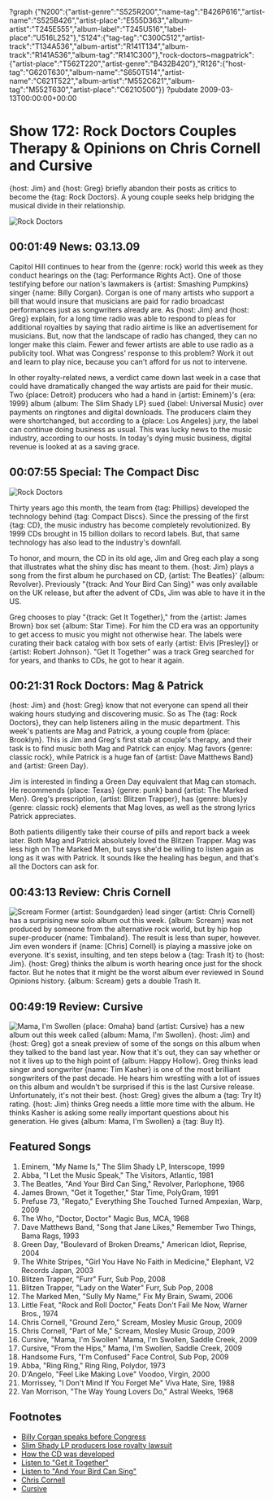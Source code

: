 ?graph {"N200":{"artist-genre":"S525R200","name-tag":"B426P616","artist-name":"S525B426","artist-place":"E555D363","album-artist":"T245E555","album-label":"T245U516","label-place":"U516L252"},"S124":{"tag-tag":"C300C512","artist-track":"T134A536","album-artist":"R141T134","album-track":"R141A536","album-tag":"R141C300"},"rock-doctors~magpatrick":{"artist-place":"T562T220","artist-genre":"B432B420"},"R126":{"host-tag":"G620T630","album-name":"S650T514","artist-name":"C621T522","album-artist":"M552C621","album-tag":"M552T630","artist-place":"C621O500"}}
?pubdate 2009-03-13T00:00:00+00:00

# Show 172: Rock Doctors Couples Therapy & Opinions on Chris Cornell and Cursive
{host: Jim} and {host: Greg} briefly abandon their posts as critics to become the {tag: Rock Doctors}. A young couple seeks help bridging the musical divide in their relationship.

![Rock Doctors](http://static.soundopinions.org/images/2009/rockdoc.jpg)

## 00:01:49 News: 03.13.09
Capitol Hill continues to hear from the {genre: rock} world this week as they conduct hearings on the {tag: Performance Rights Act}. One of those testifying before our nation's lawmakers is {artist: Smashing Pumpkins} singer {name: Billy Corgan}. Corgan is one of many artists who support a bill that would insure that musicians are paid for radio broadcast performances just as songwriters already are. As {host: Jim} and {host: Greg} explain, for a long time radio was able to respond to pleas for additional royalties by saying that radio airtime is like an advertisement for musicians. But, now that the landscape of radio has changed, they can no longer make this claim. Fewer and fewer artists are able to use radio as a publicity tool. What was Congress' response to this problem? Work it out and learn to play nice, because you can't afford for us not to intervene.

In other royalty-related news, a verdict came down last week in a case that could have dramatically changed the way artists are paid for their music. Two {place: Detroit} producers who had a hand in {artist: Eminem}'s {era: 1999} album {album: The Slim Shady LP} sued {label: Universal Music} over payments on ringtones and digital downloads. The producers claim they were shortchanged, but according to a {place: Los Angeles} jury, the label can continue doing business as usual. This was lucky news to the music industry, according to our hosts. In today's dying music business, digital revenue is looked at as a saving grace.

## 00:07:55 Special: The Compact Disc
![Rock Doctors](http://static.soundopinions.org/images/2009/CDs.jpg)

Thirty years ago this month, the team from {tag: Phillips} developed the technology behind {tag: Compact Discs}. Since the pressing of the first {tag: CD}, the music industry has become completely revolutionized. By 1999 CDs brought in 15 billion dollars to record labels. But, that same technology has also lead to the industry's downfall.

To honor, and mourn, the CD in its old age, Jim and Greg each play a song that illustrates what the shiny disc has meant to them. {host: Jim} plays a song from the first album he purchased on CD, {artist: The Beatles}' {album: Revolver}. Previously "{track: And Your Bird Can Sing}" was only available on the UK release, but after the advent of CDs, Jim was able to have it in the US.

Greg chooses to play "{track: Get It Together}," from the {artist: James Brown} box set {album: Star Time}. For him the CD era was an opportunity to get access to music you might not otherwise hear. The labels were curating their back catalog with box sets of early {artist: Elvis [Presley]} or {artist: Robert Johnson}. "Get It Together" was a track Greg searched for for years, and thanks to CDs, he got to hear it again.

## 00:21:31 Rock Doctors: Mag & Patrick
{host: Jim} and {host: Greg} know that not everyone can spend all their waking hours studying and discovering music. So as The {tag: Rock Doctors}, they can help listeners ailing in the music department. This week's patients are Mag and Patrick, a young couple from {place: Brooklyn}. This is Jim and Greg's first stab at couple's therapy, and their task is to find music both Mag and Patrick can enjoy. Mag favors {genre: classic rock}, while Patrick is a huge fan of {artist: Dave Matthews Band} and {artist: Green Day}.

Jim is interested in finding a Green Day equivalent that Mag can stomach. He recommends {place: Texas} {genre: punk} band {artist: The Marked Men}. Greg's prescription, {artist: Blitzen Trapper}, has {genre: blues}y {genre: classic rock} elements that Mag loves, as well as the strong lyrics Patrick appreciates.

Both patients diligently take their course of pills and report back a week later. Both Mag and Patrick absolutely loved the Blitzen Trapper. Mag was less high on The Marked Men, but says she'd be willing to listen again as long as it was with Patrick. It sounds like the healing has begun, and that's all the Doctors can ask for.

## 00:43:13 Review: Chris Cornell
![Scream](http://is4.mzstatic.com/image/thumb/Music/v4/34/88/2b/34882b2a-71ed-7526-370b-a773f8d8d96c/source/600x600bb.jpg "106336/306827128")
Former {artist: Soundgarden} lead singer {artist: Chris Cornell} has a surprising new solo album out this week. {album: Scream} was not produced by someone from the alternative rock world, but by hip hop super-producer {name: Timbaland}. The result is less than super, however. Jim even wonders if {name: [Chris] Cornell} is playing a massive joke on everyone. It's sexist, insulting, and ten steps below a {tag: Trash It} to {host: Jim}. {host: Greg} thinks the album is worth hearing once just for the shock factor. But he notes that it might be the worst album ever reviewed in Sound Opinions history. {album: Scream} gets a double Trash It.

## 00:49:19 Review: Cursive
![Mama, I'm Swollen](http://is5.mzstatic.com/image/thumb/Music111/v4/3d/b4/32/3db432cd-313d-62ac-5f92-dcc6181c5cde/source/600x600bb.jpg "150633966/1187432351")
{place: Omaha} band {artist: Cursive} has a new album out this week called {album: Mama, I'm Swollen}. {host: Jim} and {host: Greg} got a sneak preview of some of the songs on this album when they talked to the band last year. Now that it's out, they can say whether or not it lives up to the high point of {album: Happy Hollow}. Greg thinks lead singer and songwriter {name: Tim Kasher} is one of the most brilliant songwriters of the past decade. He hears him wrestling with a lot of issues on this album and wouldn't be surprised if this is the last Cursive release. Unfortunately, it's not their best. {host: Greg} gives the album a {tag: Try It} rating. {host: Jim} thinks Greg needs a little more time with the album. He thinks Kasher is asking some really important questions about his generation. He gives {album: Mama, I'm Swollen} a {tag: Buy It}.

## Featured Songs
1. Eminem, "My Name Is," The Slim Shady LP, Interscope, 1999
2. Abba, "I Let the Music Speak," The Visitors, Atlantic, 1981
3. The Beatles, "And Your Bird Can Sing," Revolver, Parlophone, 1966
4. James Brown, "Get it Together," Star Time, PolyGram, 1991
5. Prefuse 73, "Regato," Everything She Touched Turned Ampexian, Warp, 2009
6. The Who, "Doctor, Doctor" Magic Bus, MCA, 1968
7. Dave Matthews Band, "Song that Jane Likes," Remember Two Things, Bama Rags, 1993
8. Green Day, "Boulevard of Broken Dreams," American Idiot, Reprise, 2004
9. The White Stripes, "Girl You Have No Faith in Medicine," Elephant, V2 Records Japan, 2003
10. Blitzen Trapper, "Furr" Furr, Sub Pop, 2008
11. Blitzen Trapper, "Lady on the Water" Furr, Sub Pop, 2008
12. The Marked Men, "Sully My Name," Fix My Brain, Swami, 2006
13. Little Feat, "Rock and Roll Doctor," Feats Don't Fail Me Now, Warner Bros., 1974
14. Chris Cornell, "Ground Zero," Scream, Mosley Music Group, 2009
15. Chris Cornell, "Part of Me," Scream, Mosley Music Group, 2009
16. Cursive, "Mama, I'm Swollen" Mama, I'm Swollen, Saddle Creek, 2009
17. Cursive, "From the Hips," Mama, I'm Swollen, Saddle Creek, 2009
18. Handsome Furs, "I'm Confused" Face Control, Sub Pop, 2009
19. Abba, "Ring Ring," Ring Ring, Polydor, 1973
20. D'Angelo, "Feel Like Making Love" Voodoo, Virgin, 2000
21. Morrissey, "I Don't Mind If You Forget Me" Viva Hate, Sire, 1988
22. Van Morrison, "The Way Young Lovers Do," Astral Weeks, 1968

## Footnotes 
- [Billy Corgan speaks before Congress](http://pitchfork.com/news/34809-billy-corgan-speaks-before-congress/)
- [Slim Shady LP producers lose royalty lawsuit](http://www.today.com/popculture/eminems-former-producers-lose-royalty-lawsuit-1C9416374)
- [How the CD was developed](http://news.bbc.co.uk/2/hi/technology/6950933.stm)
- [Listen to "Get it Together"](https://www.youtube.com/watch?v=-nZkoLYuTSA)
- [Listen to "And Your Bird Can Sing"](https://www.youtube.com/watch?v=PavjZt3n0Rw)
- [Chris Cornell](http://chriscornell.com/)
- [Cursive](http://www.cursivearmy.com/)
